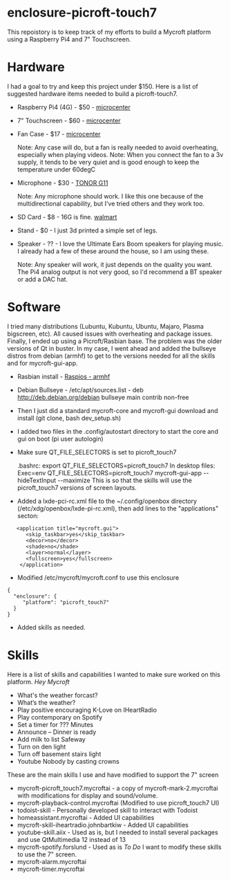 # enclosure-picroft-touch7
This repoistory is to keep track of my efforts to build a Mycroft platform using a Raspberry Pi4 and 7" Touchscreen.

# Hardware
I had a goal to try and keep this project under $150.
Here is a list of suggested hardware items needed to build a picroft-touch7.
- Raspberry Pi4 (4G) - $50 - [microcenter](https://www.microcenter.com/product/609038/raspberry-pi-4-model-b---4gb-ddr4)
- 7" Touchscreen - $60 - [microcenter](https://www.microcenter.com/product/613541/element-14-7-pi-touchscreen-lcd-display)
- Fan Case - $17 - [microcenter](https://www.microcenter.com/product/610384/micro-connectors-acrylic-stackable-raspberry-pi-4-case-with-power-adapter-and-fan)

  Note: Any case will do, but a fan is really needed to avoid overheating, especially when playing videos.
  Note: When you connect the fan to a 3v supply, it tends to be very quiet and is good enough to keep the temperature under 60degC
- Microphone - $30 - [TONOR G11](https://www.tonormic.com/products/tonor-g11-conference-usb-microphone)

  Note: Any microphone should work.  I like this one because of the multidirectional capability, but I've tried others and they work too.
- SD Card - $8 - 16G is fine. [walmart](https://www.walmart.com/ip/SanDisk-Imaging-Ultra-microSDHC-16GB-UHS-I-Memory-Card/46700581)
- Stand - $0 - I just 3d printed a simple set of legs.
- Speaker - ?? - I love the Ultimate Ears Boom speakers for playing music.  I already had a few of these around the house, so I am using these.

  Note: Any speaker will work, it just depends on the quality you want.  The Pi4 analog output is not very good, so I'd recommend a BT speaker or add a DAC hat.
  
# Software
I tried many distributions (Lubuntu, Kubuntu, Ubuntu, Majaro, Plasma bigscreen, etc).  All caused issues with overheating and package issues.
Finally, I ended up using a Picroft/Rasbian base.  The problem was the older versions of Qt in buster.  In my case, I went ahead and added the bullseye distros from debian (armhf) to get to the versions needed for all the skills and for mycroft-gui-app.
- Rasbian install - [Raspios - armhf](https://downloads.raspberrypi.org/raspios_full_armhf_latest)
- Debian Bullseye - /etc/apt/sources.list - deb http://deb.debian.org/debian bullseye main contrib non-free
- Then I just did a standard mycroft-core and mycroft-gui download and install (git clone, bash dev_setup.sh)
- I added two files in the .config/autostart directory to start the core and gui on boot (pi user autologin)
- Make sure QT_FILE_SELECTORS is set to picroft_touch7 

  .bashrc: export QT_FILE_SELECTORS=picroft_touch7
  In desktop files: Exec=env QT_FILE_SELECTORS=picroft_touch7 mycroft-gui-app --hideTextInput --maximize
  This is so that the skills will use the picroft_touch7 versions of screen layouts.
- Added a lxde-pci-rc.xml file to the ~/.config/openbox directory (/etc/xdg/openbox/lxde-pi-rc.xml), then add lines to the "applications" secton:
```
   <application title="mycroft.gui">
      <skip_taskbar>yes</skip_taskbar>
      <decor>no</decor>
      <shade>no</shade>
      <layer>normal</layer>
      <fullscreen>yes</fullscreen>
    </application>
```
- Modified /etc/mycroft/mycroft.conf to use this enclosure
```
{
  "enclosure": {
     "platform": "picroft_touch7"
  }
}
```

- Added skills as needed.

# Skills
Here is a list of skills and capabilities I wanted to make sure worked on this platform.
*Hey Mycroft*
- What's the weather forcast?
- What’s the weather?
- Play positive encouraging K-Love on IHeartRadio
- Play contemporary on Spotify
- Set a timer for ??? Minutes
- Announce – Dinner is ready
- Add milk to list Safeway
- Turn on den light
- Turn off basement stairs light
- Youtube Nobody by casting crowns

These are the main skills I use and have modified to support the 7" screen
- mycroft-picroft_touch7.mycroftai - a copy of mycroft-mark-2.mycroftai with modifications for display and sound/volume.
- mycroft-playback-control.mycroftai (Modified to use picroft_touch7 UI)
- todoist-skill - Personally developed skill to interact with Todoist
- homeassistant.mycroftai - Added UI capabilities
- mycroft-skill-iheartradio.johnbartkiw - Added UI capabilities
- youtube-skill.aiix - Used as is, but I needed to install several packages and use QtMultimedia 12 instead of 13
- mycroft-spotify.forslund - Used as is
*To Do*
I want to modify these skills to use the 7" screen.
- mycroft-alarm.mycroftai
- mycroft-timer.mycroftai
